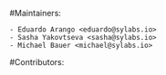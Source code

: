 #Maintainers:

    - Eduardo Arango <eduardo@sylabs.io>
    - Sasha Yakovtseva <sasha@sylabs.io>
    - Michael Bauer <michael@sylabs.io>

#Contributors:


